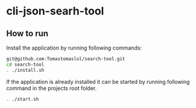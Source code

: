 # cli-json-searh-tool

## How to run

Install the application by running following commands:

```bash
git@github.com:Tomastomaslol/search-tool.git
cd search-tool
. ./install.sh
```

If the application is already installed it can be started by running following command in the projects root folder.

```bash
. ./start.sh
```


